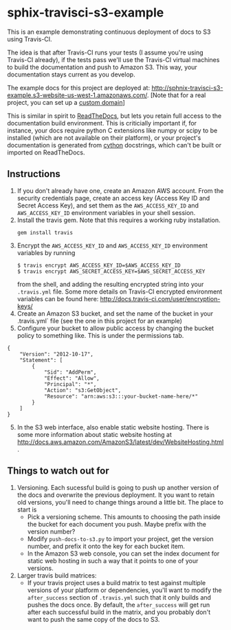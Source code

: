sphix-travisci-s3-example
=========================

This is an example demonstrating continuous deployment of docs to S3 using
Travis-CI.

The idea is that after Travis-CI runs your tests (I assume you're using
Travis-CI already), if the tests pass we'll use the Travis-CI virtual machines
to build the documentation and push to Amazon S3. This way, your documentation
stays current as you develop.

The example docs for this project are deployed at: http://sphnix-travisci-s3-example.s3-website-us-west-1.amazonaws.com/.
[Note that for a real project, you can set up a [custom domain](http://docs.aws.amazon.com/AmazonS3/latest/dev/website-hosting-custom-domain-walkthrough.html)]

This is similar in spirit to [ReadTheDocs](https://readthedocs.org/), but lets you retain
full access to the documentation build environment. This is criticially important if, for instance,
your docs require python C extensions like numpy or scipy to be installed (which are not available
on their platform), or your project's documentation is generated from [cython](http://cython.org/)
docstrings, which can't be built or imported on ReadTheDocs.


Instructions
------------

1. If you don't already have one, create an Amazon AWS account. From the
   security credentials page, create an access key (Access Key ID and Secret
   Access Key), and set them as the `AWS_ACCESS_KEY_ID` and `AWS_ACCESS_KEY_ID`
   environment variables in your shell session.
2. Install the travis gem. Note that this requires a working ruby installation.
    ```
    gem install travis
    ```
2. Encrypt the `AWS_ACCESS_KEY_ID` and `AWS_ACCESS_KEY_ID` environment variables
   by running
   ```
   $ travis encrypt AWS_ACCESS_KEY_ID=$AWS_ACCESS_KEY_ID
   $ travis encrypt AWS_SECRET_ACCESS_KEY=$AWS_SECRET_ACCESS_KEY
   ```
   from the shell, and adding the resulting encrypted string into your `.travis.yml`
   file. Some more details on Travis-CI encrypted environment variables can be
   found here: http://docs.travis-ci.com/user/encryption-keys/
3. Create an Amazon S3 bucket, and set the name of the bucket in your .travis.yml`
   file (see the one in this project for an example)
4. Configure your bucket to allow public access by changing the bucket policy
   to something like. This is under the permissions tab.
```
{
	"Version": "2012-10-17",
	"Statement": [
		{
			"Sid": "AddPerm",
			"Effect": "Allow",
			"Principal": "*",
			"Action": "s3:GetObject",
			"Resource": "arn:aws:s3:::your-bucket-name-here/*"
		}
	]
}
```
5. In the S3 web interface, also enable static website hosting. There is some
   more information about static website hosting at
   http://docs.aws.amazon.com/AmazonS3/latest/dev/WebsiteHosting.html.


Things to watch out for
-----------------------
1. Versioning. Each sucessful build is going to push up another version of the docs
   and overwrite the previous deployment. It you want to retain old versions, you'll
   need to change things around a little bit. The place to start is
   * Pick a versioning scheme. This amounts to choosing the path inside the bucket for
     each document you push. Maybe prefix with the version number?
   * Modify `push-docs-to-s3.py` to import your project, get the version number, and
     prefix it onto the key for each bucket item.
   * In the Amazon S3 web console, you can set the index document for static web hosting
     in such a way that it points to one of your versions.
2. Larger travis build matrices:
   * If your travis project uses a build matrix to test against multiple versions of your platform
     or dependencies, you'll want to modify the `after_success` section of `.travis.yml` such that
     it only builds and pushes the docs once. By default, the `after_success` will get run after
     each successful build in the matrix, and you probably don't want to push the same copy of the
     docs to S3.
